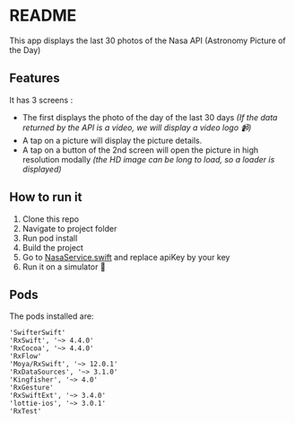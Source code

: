 # README
This app displays the last 30 photos of the Nasa API (Astronomy Picture of the Day)

## Features
It has 3 screens :
- The first displays the photo of the day of the last 30 days *(If the data returned by the API is a video, we will display a video logo :video_camera:)*
- A tap on a picture will display the picture details.
- A tap on a button of the 2nd screen will open the picture in high resolution modally *(the HD image can be long to load, so a loader is displayed)*

## How to run it
1. Clone this repo
2. Navigate to project folder
3. Run pod install
4. Build the project
5. Go to [NasaService.swift](/nasaApp/Network/NasaService.swift) and replace apiKey by your key
6. Run it on a simulator :iphone:

## Pods
The pods installed are:
```
'SwifterSwift'
'RxSwift', '~> 4.4.0'
'RxCocoa', '~> 4.4.0'
'RxFlow'
'Moya/RxSwift', '~> 12.0.1'
'RxDataSources', '~> 3.1.0'
'Kingfisher', '~> 4.0'
'RxGesture'
'RxSwiftExt', '~> 3.4.0'
'lottie-ios', '~> 3.0.1'
'RxTest'
```
